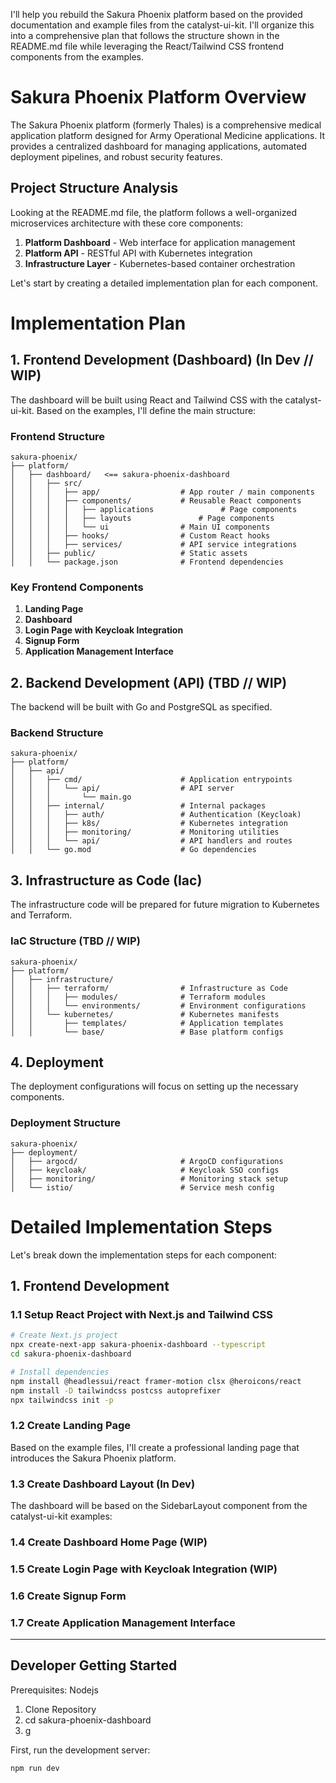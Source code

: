 I'll help you rebuild the Sakura Phoenix platform based on the provided documentation and example files from the catalyst-ui-kit. I'll organize this into a comprehensive plan that follows the structure shown in the README.md file while leveraging the React/Tailwind CSS frontend components from the examples.

# Sakura Phoenix Platform Overview

The Sakura Phoenix platform (formerly Thales) is a comprehensive medical application platform designed for Army Operational Medicine applications. It provides a centralized dashboard for managing applications, automated deployment pipelines, and robust security features.

## Project Structure Analysis

Looking at the README.md file, the platform follows a well-organized microservices architecture with these core components:

1. **Platform Dashboard** - Web interface for application management
2. **Platform API** - RESTful API with Kubernetes integration
3. **Infrastructure Layer** - Kubernetes-based container orchestration

Let's start by creating a detailed implementation plan for each component.

# Implementation Plan

## 1. Frontend Development (Dashboard) (In Dev // WIP)

The dashboard will be built using React and Tailwind CSS with the catalyst-ui-kit. Based on the examples, I'll define the main structure:

### Frontend Structure

```
sakura-phoenix/
├── platform/
│   ├── dashboard/   <== sakura-phoenix-dashboard
│   │   ├── src/
│   │   │   ├── app/                  # App router / main components
│   │   │   ├── components/           # Reusable React components
│   │   │   │   ├── applications               # Page components
│   │   │   │   ├── layouts               # Page components
│   │   │   │   └── ui                # Main UI components 
│   │   │   ├── hooks/                # Custom React hooks
│   │   │   ├── services/             # API service integrations
│   │   ├── public/                   # Static assets
│   │   └── package.json              # Frontend dependencies
```

### Key Frontend Components

1. **Landing Page**
2. **Dashboard**
3. **Login Page with Keycloak Integration**
4. **Signup Form**
5. **Application Management Interface**

## 2. Backend Development (API) (TBD // WIP)

The backend will be built with Go and PostgreSQL as specified.

### Backend Structure

```
sakura-phoenix/
├── platform/
│   ├── api/
│   │   ├── cmd/                      # Application entrypoints
│   │   │   └── api/                  # API server
│   │   │       └── main.go
│   │   ├── internal/                 # Internal packages
│   │   │   ├── auth/                 # Authentication (Keycloak)
│   │   │   ├── k8s/                  # Kubernetes integration
│   │   │   ├── monitoring/           # Monitoring utilities
│   │   │   └── api/                  # API handlers and routes
│   │   └── go.mod                    # Go dependencies
```

## 3. Infrastructure as Code (Iac)

The infrastructure code will be prepared for future migration to Kubernetes and Terraform.

### IaC Structure (TBD // WIP)

```
sakura-phoenix/
├── platform/
│   ├── infrastructure/
│   │   ├── terraform/                # Infrastructure as Code
│   │   │   ├── modules/              # Terraform modules
│   │   │   └── environments/         # Environment configurations
│   │   └── kubernetes/               # Kubernetes manifests
│   │       ├── templates/            # Application templates
│   │       └── base/                 # Base platform configs
```

## 4. Deployment

The deployment configurations will focus on setting up the necessary components.

### Deployment Structure

```
sakura-phoenix/
├── deployment/
│   ├── argocd/                       # ArgoCD configurations
│   ├── keycloak/                     # Keycloak SSO configs
│   ├── monitoring/                   # Monitoring stack setup
│   └── istio/                        # Service mesh config
```

# Detailed Implementation Steps

Let's break down the implementation steps for each component:

## 1. Frontend Development

### 1.1 Setup React Project with Next.js and Tailwind CSS

```bash
# Create Next.js project
npx create-next-app sakura-phoenix-dashboard --typescript
cd sakura-phoenix-dashboard

# Install dependencies
npm install @headlessui/react framer-motion clsx @heroicons/react
npm install -D tailwindcss postcss autoprefixer
npx tailwindcss init -p
```

### 1.2 Create Landing Page

Based on the example files, I'll create a professional landing page that introduces the Sakura Phoenix platform.

### 1.3 Create Dashboard Layout (In Dev)

The dashboard will be based on the SidebarLayout component from the catalyst-ui-kit examples:

### 1.4 Create Dashboard Home Page (WIP)

### 1.5 Create Login Page with Keycloak Integration (WIP)

### 1.6 Create Signup Form

### 1.7 Create Application Management Interface

---

## Developer Getting Started

Prerequisites:
Nodejs

1. Clone Repository
2. cd sakura-phoenix-dashboard
3. g

First, run the development server:

```bash
npm run dev


